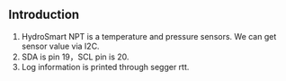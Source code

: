 ## Introduction

1. HydroSmart NPT is a temperature and pressure sensors. We can get sensor value via I2C.
2. SDA is pin 19，SCL pin is 20.
3. Log information is printed through segger rtt.


